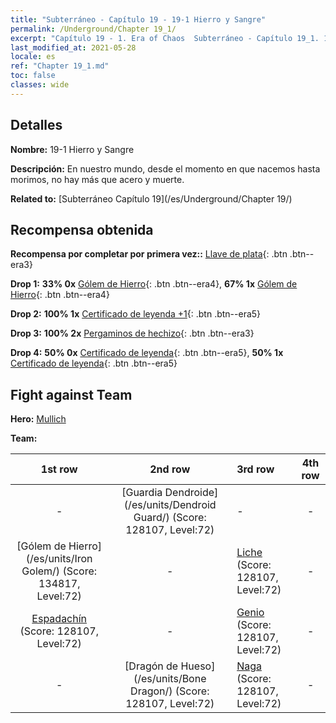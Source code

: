 ```yaml
---
title: "Subterráneo - Capítulo 19 - 19-1 Hierro y Sangre"
permalink: /Underground/Chapter 19_1/
excerpt: "Capítulo 19 - 1. Era of Chaos  Subterráneo - Capítulo 19_1. 19-1 Hierro y Sangre"
last_modified_at: 2021-05-28
locale: es
ref: "Chapter 19_1.md"
toc: false
classes: wide
---
```


## Detalles

 **Nombre:** 19-1 Hierro y Sangre

 **Descripción:** En nuestro mundo, desde el momento en que nacemos hasta morimos, no hay más que acero y muerte.

 **Related to:** [Subterráneo Capítulo 19](/es/Underground/Chapter 19/)

## Recompensa obtenida

 **Recompensa por completar por primera vez::** [Llave de plata](/ItemsES/con_693/){: .btn .btn--era3}

 **Drop 1:** **33% 0x** [Gólem de Hierro](/ItemsES/unt_237/){: .btn .btn--era4}, **67% 1x** [Gólem de Hierro](/ItemsES/unt_237/){: .btn .btn--era4}

 **Drop 2:** **100% 1x** [Certificado de leyenda +1](/ItemsES/mat_74/){: .btn .btn--era5}

 **Drop 3:** **100% 2x** [Pergaminos de hechizo](/ItemsES/con_694/){: .btn .btn--era3}

 **Drop 4:** **50% 0x** [Certificado de leyenda](/ItemsES/mat_67/){: .btn .btn--era5}, **50% 1x** [Certificado de leyenda](/ItemsES/mat_67/){: .btn .btn--era5}


## Fight against Team
 **Hero:** [Mullich](/es/heroes/Mullich/)

 **Team:**


  | 1st row | 2nd row | 3rd row | 4th row |
  |:----:|:----:|:----|:----:|
  | - | [Guardia Dendroide](/es/units/Dendroid Guard/) (Score: 128107, Level:72)  | - | - |
  | [Gólem de Hierro](/es/units/Iron Golem/) (Score: 134817, Level:72)  | - | [Liche](/es/units/Lich/) (Score: 128107, Level:72)  | - |
  | [Espadachín](/es/units/Swordsman/) (Score: 128107, Level:72)  | - | [Genio](/es/units/Genie/) (Score: 128107, Level:72)  | - |
  | - | [Dragón de Hueso](/es/units/Bone Dragon/) (Score: 128107, Level:72)  | [Naga](/es/units/Naga/) (Score: 128107, Level:72)  | - |


